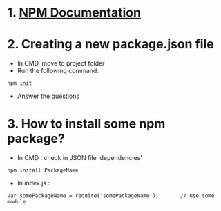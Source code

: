 # 1. [NPM Documentation](https://docs.npmjs.com/)

# 2. Creating a new package.json file
  - In CMD, move to project folder
  - Run the following command:
  ```
  npm init
  ```
  - Answer the questions

# 3. How to install some npm package?
  - In CMD : check in JSON file 'dependencies'
  ```
  npm install PackageName
  ```
  
  
  - In index.js :
  ```
  var somePackageName = require('somePackageName');       // use some module
  ```
